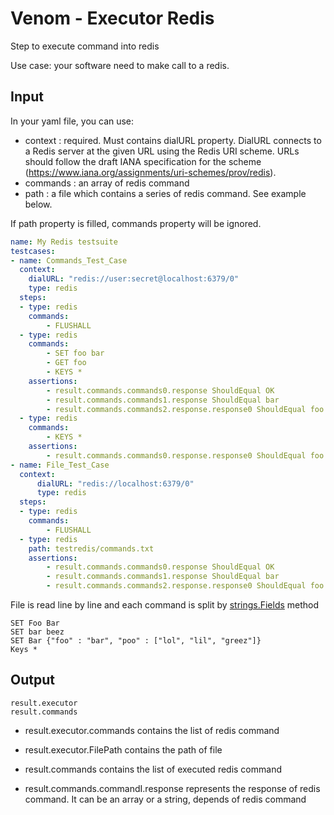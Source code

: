 # Venom - Executor Redis

Step to execute command into redis

Use case: your software need to make call to a redis.


## Input

In your yaml file, you can use:

- context : required. Must contains dialURL property. DialURL connects to a Redis server at the given URL using the Redis URI scheme.
URLs should follow the draft IANA specification for the scheme (https://www.iana.org/assignments/uri-schemes/prov/redis).
- commands : an array of redis command
- path : a file which contains a series of redis command. See example below.

If path property is filled, commands property will be ignored.

```yaml
name: My Redis testsuite
testcases:
- name: Commands_Test_Case
  context:
    dialURL: "redis://user:secret@localhost:6379/0"
    type: redis
  steps:
  - type: redis
    commands:
        - FLUSHALL
  - type: redis
    commands:
        - SET foo bar
        - GET foo
        - KEYS *
    assertions:
        - result.commands.commands0.response ShouldEqual OK
        - result.commands.commands1.response ShouldEqual bar
        - result.commands.commands2.response.response0 ShouldEqual foo
  - type: redis
    commands:
        - KEYS *
    assertions:
        - result.commands.commands0.response.response0 ShouldEqual foo
- name: File_Test_Case
  context:
      dialURL: "redis://localhost:6379/0"
      type: redis
  steps:
  - type: redis
    commands:
        - FLUSHALL
  - type: redis
    path: testredis/commands.txt
    assertions:
        - result.commands.commands0.response ShouldEqual OK
        - result.commands.commands1.response ShouldEqual bar
        - result.commands.commands2.response.response0 ShouldEqual foo

```

File is read line by line and each command is split by [strings.Fields](https://golang.org/pkg/strings/#Fields) method

```text
SET Foo Bar
SET bar beez
SET Bar {"foo" : "bar", "poo" : ["lol", "lil", "greez"]}
Keys *
```




## Output

```
result.executor
result.commands
```

- result.executor.commands contains the list of redis command
- result.executor.FilePath contains the path of file

- result.commands contains the list of executed redis command
- result.commands.commandI.response represents the response of redis command. It can be an array or a string, depends of redis command